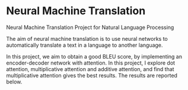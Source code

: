 # Neural Machine Translation
Neural Machine Translation Project for Natural Language Processing

The aim of neural machine translation is to use neural networks to automatically translate a text in a language to another language.

In this project, we aim to obtain a good BLEU score, by implementing an encoder-decoder network with attention. In this project, I explore dot attention, multiplicative attention and additive attention, and find that multiplicative attention gives the best results. The results are reported below.


